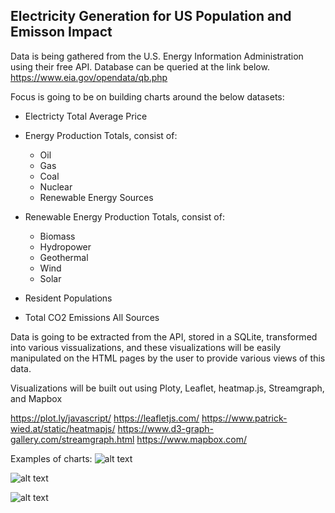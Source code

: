 ## Electricity Generation for US Population and Emisson Impact

Data is being gathered from the U.S. Energy Information Administration using their free API.  Database can be queried at the link below.
https://www.eia.gov/opendata/qb.php


Focus is going to be on building charts around the below datasets:
- Electricty Total Average Price

- Energy Production Totals, consist of:
    - Oil
    - Gas
    - Coal
    - Nuclear
    - Renewable Energy Sources

- Renewable Energy Production Totals, consist of:
    - Biomass
    - Hydropower
    - Geothermal
    - Wind
    - Solar
- Resident Populations
- Total CO2 Emissions All Sources

Data is going to be extracted from the API, stored in a SQLite, transformed into various vissualizations, and these visualizations will be easily manipulated on the HTML pages by the user to provide various views of this data. 


Visualizations will be built out using Ploty, Leaflet, heatmap.js, Streamgraph, and Mapbox

https://plot.ly/javascript/
https://leafletjs.com/
https://www.patrick-wied.at/static/heatmapjs/
https://www.d3-graph-gallery.com/streamgraph.html
https://www.mapbox.com/

Examples of charts:
![alt text](https://www.google.com/imgres?imgurl=https%3A%2F%2Fupload.wikimedia.org%2Fwikipedia%2Fcommons%2Fthumb%2F8%2F8c%2FLastGraph_example.svg%2F1200px-LastGraph_example.svg.png&imgrefurl=https%3A%2F%2Fen.wikipedia.org%2Fwiki%2FStreamgraph&docid=WVH70bQ6FJADKM&tbnid=GGbteHbj07BRTM%3A&vet=10ahUKEwiY0PaNmtbiAhVwn-AKHbKwCxQQMwhsKAAwAA..i&w=1200&h=1127&bih=570&biw=1280&q=stream%20graph&ved=0ahUKEwiY0PaNmtbiAhVwn-AKHbKwCxQQMwhsKAAwAA&iact=mrc&uact=8 "Streamgraph")

![alt text](https://www.google.com/imgres?imgurl=https%3A%2F%2Fmymodernmet.com%2Fwp%2Fwp-content%2Fuploads%2Farchive%2FfB8FbS7sVkhllCe8IYQ4_1065303686.jpeg&imgrefurl=https%3A%2F%2Fmymodernmet.com%2Fregional-musical-preferences-heat-map%2F&docid=6BtGAVPzqZpVcM&tbnid=tnYhSNOjfrs7JM%3A&vet=10ahUKEwjslMuomtbiAhVRMt8KHV-qC_wQMwhxKAIwAg..i&w=685&h=424&bih=570&biw=1280&q=us%20heat%20map&ved=0ahUKEwjslMuomtbiAhVRMt8KHV-qC_wQMwhxKAIwAg&iact=mrc&uact=8 "Heatmap")

![alt text](https://www.google.com/imgres?imgurl=https%3A%2F%2Fstatic.anychart.com%2Fimages%2Fgallery%2Fv8%2Fline-charts-line-chart.png&imgrefurl=https%3A%2F%2Fwww.anychart.com%2Fproducts%2Fanychart%2Fgallery%2FLine_Charts%2F&docid=Siymmzkk8JgkCM&tbnid=kmMf4vkg1aKgAM%3A&vet=10ahUKEwjHh5K0mtbiAhUiVd8KHY3fB2wQMwiEASgGMAY..i&w=620&h=300&bih=570&biw=1280&q=line%20chart&ved=0ahUKEwjHh5K0mtbiAhUiVd8KHY3fB2wQMwiEASgGMAY&iact=mrc&uact=8 "Line Graph")

